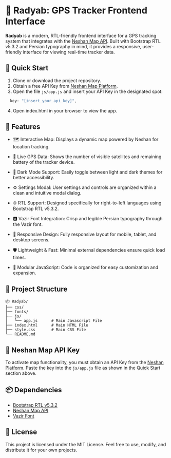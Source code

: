 # 📍 Radyab: GPS Tracker Frontend Interface

**Radyab** is a modern, RTL-friendly frontend interface for a GPS tracking system that integrates with the [Neshan Map API](https://platform.neshan.org/). Built with Bootstrap RTL v5.3.2 and Persian typography in mind, it provides a responsive, user-friendly interface for viewing real-time tracker data.

## 🚀 Quick Start

1. Clone or download the project repository.
2. Obtain a free API Key from [Neshan Map Platform](https://platform.neshan.org/).
3. Open the file `js/app.js` and insert your API Key in the designated spot:

```js
  key: "[insert_your_api_key]",
```
4. Open index.html in your browser to view the app.


## 🌟 Features

- 🗺️ Interactive Map: Displays a dynamic map powered by Neshan for location tracking.

- 🧭 Live GPS Data: Shows the number of visible satellites and remaining battery of the tracker device.

- 🌙 Dark Mode Support: Easily toggle between light and dark themes for better accessibility.

- ⚙️ Settings Modal: User settings and controls are organized within a clean and intuitive modal dialog.

- 🌐 RTL Support: Designed specifically for right-to-left languages using Bootstrap RTL v5.3.2.

- 🅰️ Vazir Font Integration: Crisp and legible Persian typography through the Vazir font.

- 📱 Responsive Design: Fully responsive layout for mobile, tablet, and desktop screens.

- 🛡️ Lightweight & Fast: Minimal external dependencies ensure quick load times.

- 🧩 Modular JavaScript: Code is organized for easy customization and expansion.


## 📁 Project Structure
```pgsql
📦 Radyab/
├── css/
├── fonts/
├── js/
│   └── app.js      # Main Javascript File
├── index.html      # Main HTML File
├── style.css       # Main CSS File
└── README.md

```


## 🔐 Neshan Map API Key

To activate map functionality, you must obtain an API Key from the [Neshan Platform](https://platform.neshan.org/).
Paste the key into the `js/app.js` file as shown in the Quick Start section above.


## 📦 Dependencies
- [Bootstrap RTL v5.3.2](https://getbootstrap.com/)
- [Neshan Map API](https://platform.neshan.org/)
- [Vazir Font](https://github.com/rastikerdar/vazir-font)


## 📜 License
This project is licensed under the MIT License.
Feel free to use, modify, and distribute it for your own projects.
